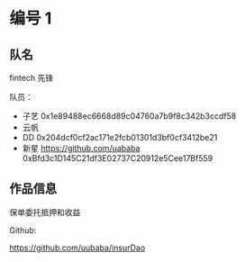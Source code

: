 # 编号 1



## 队名

fintech 先锋



队员：

- 子艺 0x1e89488ec6668d89c04760a7b9f8c342b3ccdf58
- 云帆
- DD   0x204dcf0cf2ac171e2fcb01301d3bf0cf3412be21
- 新星 https://github.com/uababa 0xBfd3c1D145C21df3E02737C20912e5Cee17Bf559






## 作品信息

保单委托抵押和收益




Github: 

https://github.com/uubaba/insurDao


